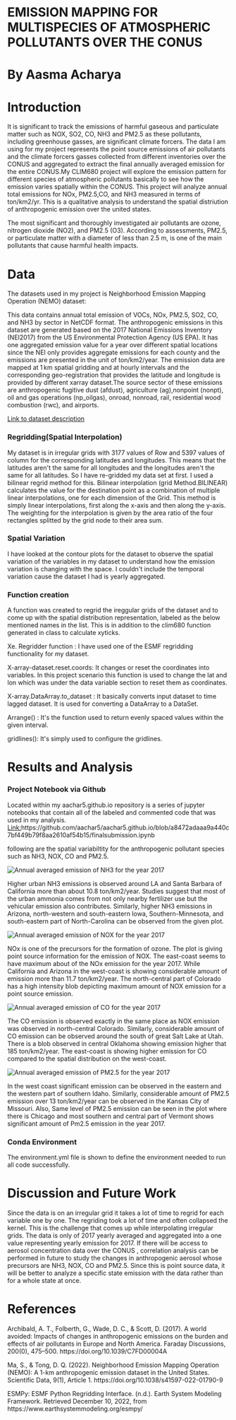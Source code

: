 <h1 id="EMISSION MAPPING FOR MULTISPECIES OF ATMOSPHERIC POLLUTANTS OVER THE CONUS">EMISSION MAPPING FOR MULTISPECIES OF ATMOSPHERIC POLLUTANTS OVER THE CONUS</h1>
<h1 id="by-aashma-acharya">By Aasma Acharya</h1>

<h1 id="introduction">Introduction</h1>

<p>It is significant to track the emissions of harmful gaseous and particulate matter such as NOX, SO2, CO, NH3 and PM2.5 as these pollutants, including greenhouse gasses, are significant climate forcers. The data I am using for my project represents the point source emissions of air pollutants and the climate forcers gasses collected from different inventories over the CONUS and aggregated to extract the final annually averaged emission for the entire CONUS.My CLIM680 project will explore the emission pattern for different species of atmospheric pollutants basically to see how the emission varies spatially within the CONUS. This project will analyze annual total emissions for  NOx, PM2.5,CO, and NH3 measured in terms of ton/km2/yr. This is a qualitative analysis to understand the spatial distriution of anthropogenic emission over the united states.</p>

<p>The most significant and thoroughly investigated air pollutants are ozone, nitrogen dioxide (NO2), and PM2.5 (O3). According to assessments, PM2.5, or particulate matter with a diameter of less than 2.5 m, is one of the main pollutants that cause harmful health impacts.</p>

<h1 id="data">Data</h1>
<p>The datasets used in my project is Neighborhood Emission Mapping Operation (NEMO) dataset:</p>

<p>This data contains annual total emission of VOCs, NOx, PM2.5, SO2, CO, and NH3 by sector in NetCDF format. The anthropogenic emissions in this dataset are generated based on the 2017 National Emissions Inventory (NEI2017) from the US Environmental Protection Agency (US EPA). It has one aggregated emission value for a year over different spatial locations since the NEI only provides aggregate emissions for each county  and the emissions are presented in the unit of ton/km2/year. The emission data are mapped at 1 km spatial gridding and at hourly intervals and the corresponding geo-registration that provides the latitude and longitude is provided by different xarray dataset.The source sector of these emissions are anthropogenic fugitive dust (afdust), agriculture (ag),nonpoint (nonpt), oil and gas operations (np_oilgas), onroad, nonroad, rail, residential wood combustion (rwc), and airports. 
</p>

<p><a href="http://air.csiss.gmu.edu/aq/US01emis/">Link to dataset description</a></p>
<h3 id="regriding(spatial interpolation)"> Regridding(Spatial Interpolation)</h3>
<p>My dataset is in irregular grids with 3177 values of Row and 5397 values of column for the corresponding latitudes and longitudes. This means that the latitudes aren't the same for all longitudes and the longitudes aren't the same for all latitudes. So I have re-gridded my data set at first. I used a bilinear regrid method for this. Bilinear interpolation (grid Method.BILINEAR) calculates the value for the destination point as a combination of multiple linear interpolations, one for each dimension of the Grid. This method is simply linear interpolations, first along the x-axis and then along the y-axis. The weighting for the interpolation is given by the area ratio of the four rectangles splitted by the grid node to their area sum.</p>

<h3 id="spatial variation">Spatial Variation</h3>

<p>I have looked at the contour plots for the dataset to observe the spatial variation of the variables in my dataset to understand how the emission variation is changing with the space. I couldn't include the temporal variation cause the dataset I had is yearly aggregated.</p>

<h3 id="function-creation">Function creation</h3>
 <p>A function was created to regrid the ireggular grids of the dataset and to come up with the spatial distribution representation, labeled as the below mentioned names in the list. This is in addition to the clim680 function generated in class to calculate xyticks.</p>
                         
<p>Xe. Regridder function : I have used one of the ESMF regridding functionality for my dataset.</p>
<p> X-array-dataset.reset.coords: It changes or reset the coordinates into variables. In this project scenario this function is used to change the lat and lon which was under the data variable section to reset them as coordinates.</p>
<p> X-array.DataArray.to_dataset : It basically converts input dataset to time lagged dataset. It is used for converting a DataArray to a DataSet.</p>
<p>Arrange() :  It's the function used to return evenly spaced values within the given interval.</p>
<p>gridlines(): It's simply  used to configure the gridlines.</p>

<h1 id="results and analysis">Results and Analysis </h1>
<h3 id="project-notebook-via-github">Project Notebook via Github</h3>
<p>Located within my aachar5.github.io repository is a series of jupyter notebooks that contain all of the labeled and commented code that was used in my analysis. 
<a href="[finalsubmission.ipynb](https://github.com/aachar5/aachar5.github.io/blob/a8472adaaa9a440c7bf449b79f8aa2610af54b15/finalsubmission.ipynb)">Link:</a>https://github.com/aachar5/aachar5.github.io/blob/a8472adaaa9a440c7bf449b79f8aa2610af54b15/finalsubmission.ipynb</p>

<p> following are the spatial variabiltity for the anthropogenic pollutant species such as NH3, NOX, CO and PM2.5.<p>
 <p><img src="NH3.png" alt="Annual averaged emission of NH3 for the year 2017" /></p>
 <p>Higher urban NH3 emissions is observed around LA and Santa Barbara of California more than about 10.8 ton/km2/year. Studies suggest that most of the urban ammonia comes from not only nearby fertilizer use but the vehicular emission also contributes.  Similarly, higher NH3 emissions in Arizona, north-western and south-eastern Iowa, Southern-Minnesota, and south-eastern part of North-Carolina can be observed from the given plot.<P>
<p><img src="NOX.png" alt="Annual averaged emission of NOX for the year 2017" /></p>
 <p>NOx is one of the precursors for the formation of ozone. The plot is giving point source information for the emission of NOX.  The east-coast seems to have maximum about of the NOx emission for the year 2017. While California and Arizona in the west-coast is showing considerable amount of emission more than 11.7 ton/km2/year. The north-central part of Colorado has a high intensity blob depicting maximum amount of NOX emission for a point source emission.<p>
<p><img src="CO.png" alt="Annual averaged emission of CO for the year 2017" /></p>
 <p>The CO emission is observed exactly in the same place as NOX emission was observed in north-central Colorado. Similarly, considerable amount of CO emission can be observed around the south of great Salt Lake at Utah. There is a blob observed in central Oklahoma showing emission higher that 185 ton/km2/year. The east-coast is showing higher emission for CO compared to the spatial distribution on the west-coast.<p>
 <p><img src="PM25.png" alt="Annual averaged emission of PM2.5 for the year 2017" /></p>
 <p>In the west coast significant emission can be observed in the eastern and the western part of southern Idaho.  Similarly, considerable amount of PM2.5 emission over 13 ton/km2/year can be observed in the Kansas City of Missouri. Also, Same level of PM2.5 emission can be seen in the plot where there is Chicago and most southern and central part of Vermont shows significant amount of Pm2.5 emission in the year 2017.<P>

<h3 id="conda-environment">Conda Environment</h3>
<p>The environment.yml file is shown to define the environment needed to run all code successfully.</p>
 <h1 id="discussion and future Work">Discussion and Future Work</h1>
 <p>Since the data is on an irregular grid it takes a lot of time to regrid for each variable one by one. The regriding took a lot of time and often collapsed the kernel. This is the challenge that comes up while interpolating irregular grids. The data is only of 2017 yearly averaged and aggregated into a one value representing yearly emission for 2017. If there will be access to aerosol concentration data over the CONUS , correlation analysis can be performed in future to study the changes in anthropogenic aerosol whose precursors are NH3, NOX, CO and PM2.5.  Since this is point source data, it will be better to analyze a specific state emission with the data rather than for a whole state at once.<p>

<h1 id="references">References</h1>
<p>Archibald, A. T., Folberth, G., Wade, D. C., & Scott, D. (2017). A world avoided: Impacts of changes in anthropogenic emissions on the burden and effects of air pollutants in Europe and North America. Faraday Discussions, 200(0), 475–500. https://doi.org/10.1039/C7FD00004A</p>

<p>Ma, S., & Tong, D. Q. (2022). Neighborhood Emission Mapping Operation (NEMO): A 1-km anthropogenic emission dataset in the United States. Scientific Data, 9(1), Article 1. https://doi.org/10.1038/s41597-022-01790-9</p>

<p>ESMPy: ESMF Python Regridding Interface. (n.d.). Earth System Modeling Framework. Retrieved December 10, 2022, from https://www.earthsystemmodeling.org/esmpy/</p>





